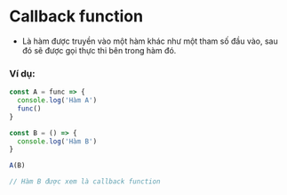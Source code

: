 # Callback function

- Là hàm được truyền vào một hàm khác như một tham số đầu vào, sau đó sẽ được gọi thực thi bên trong hàm đó.

### Ví dụ:
```js
const A = func => {
  console.log('Hàm A')
  func()
}

const B = () => {
  console.log('Hàm B')
}

A(B)

// Hàm B được xem là callback function
```
